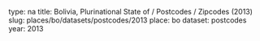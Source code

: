 type: na
title: Bolivia, Plurinational State of / Postcodes / Zipcodes (2013)
slug: places/bo/datasets/postcodes/2013
place: bo
dataset: postcodes
year: 2013
